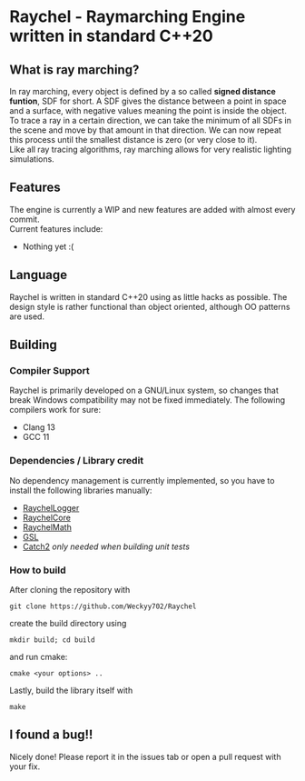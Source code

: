 # Raychel - Raymarching Engine written in standard C++20

## What is ray marching?

In ray marching, every object is defined by a so called **signed distance funtion**, SDF for short. A SDF gives the distance between a point in space and a surface, with negative values meaning the point is inside the object.  
To trace a ray in a certain direction, we can take the minimum of all SDFs in the scene and move by that amount in that direction. We can now repeat this process until the smallest distance is zero (or very close to it).  
Like all ray tracing algorithms, ray marching allows for very realistic lighting simulations.

## Features

The engine is currently a WIP and new features are added with almost every commit.  
Current features include:
* Nothing yet :(

## Language

Raychel is written in standard C++20 using as little hacks as possible. The design style is rather functional than object oriented, although OO patterns are used.

## Building

### Compiler Support
Raychel is primarily developed on a GNU/Linux system, so changes that break Windows compatibility may not be fixed immediately. The following compilers work for sure:
* Clang 13
* GCC 11

### Dependencies / Library credit

No dependency management is currently implemented, so you have to install the following libraries manually:
* [RaychelLogger](https://github.com/Weckyy702/RaychelLogger)
* [RaychelCore](https://github.com/Weckyy702/RaychelCore)
* [RaychelMath](https://github.com/Weckyy702/RaychelMath)
* [GSL](https://github.com/microsoft/GSL)
* [Catch2](https://github.com/catchorg/Catch2) *only needed when building unit tests*

### How to build

After cloning the repository with

    git clone https://github.com/Weckyy702/Raychel

create the build directory using

    mkdir build; cd build

and run cmake:

    cmake <your options> ..

Lastly, build the library itself with

    make

<!--- If any errors occur, please check the [Wiki](https://github.com/Weckyy702/Raychel) TODO: add the wiki-->
## I found a bug!!

Nicely done! Please report it in the issues tab or open a pull request with your fix.
